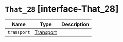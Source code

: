 # `That_28` [interface-That_28]

| Name | Type | Description |
| - | - | - |
| `transport` | [Transport](./Transport.md) | &nbsp; |

